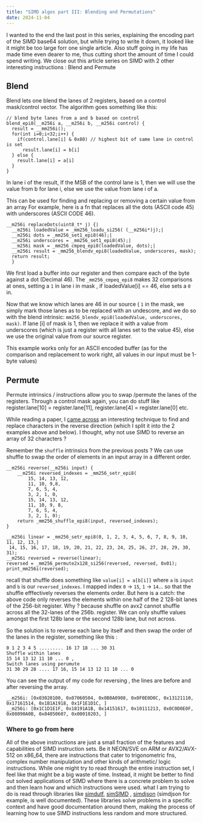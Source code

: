 ```yaml
---
title: "SIMD algos part III: Blending and Permutations"
date: 2024-11-04	
---
```


I wanted to the end the last post in this series, explaining the encoding part of the SIMD base64 solution, but while trying to write it down, it looked like it might be too large forr one single article. Also stuff going in my life has made time even dearer to me, thus cutting short the amount of time I could spend writing. We close out this article series on SIMD with 2 other interesting instructions : Blend and Permute


## Blend

Blend lets one blend the lanes of 2 registers, based on a control mask/control vector. 
The algorithm goes something like this: 

```
// blend byte lanes from a and b based on control
blend_epi8(__m256i a, __m256i b, __m256i control) {
  result = __mm256i();
  for(int i=0;i<32;i++) {
    if(control.lane[i] & 0x80) // highest bit of same lane in control is set
      result.lane[i] = b[i]
  } else {
    result.lane[i] = a[i]
  }
}
```

In lane i of the result, If the MSB of the control lane is 1, then we will use the value from b for lane i, else we use the value from lane i of a. 

This can be used for finding and replacing or removing a certain value from an array 
For example, here is a fn that replaces all the dots (ASCII code 45) with underscores (ASCII CODE 46). 
```
__m256i replaceDots(uint8_t* j) {|
  __m256i loadedValue = _mm256_loadu_si256( (__m256i*)j);|
  __m256i dots = _mm256_set1_epi8(46);|
  __m256i underscores = _mm256_set1_epi8(45);|
  __m256i mask = _mm256_cmpeq_epi8(loadedValue, dots);|
  __m256i result = _mm256_blendv_epi8(loadedValue, underscores, mask);
  return result;
  }

```

We first load a buffer into our register and then compare each of the byte against a dot (Decimal 46). The `_mm256_cmpeq_epi8` makes 32 comparisons at ones, setting a `1` in lane i in mask , if loadedValue[i] == 46, else sets a `0` in.

Now that we know which lanes are 46 in our source ( `1` in the mask, we simply mark those lanes as to be replaced with an undescore, and we do so with the blend intrinsic: `mm256_blendv_epi8(loadedValue, underscores, mask)`. If lane [i] of mask is 1, then we replace it with a value from underscores (which is just a register with all lanes set to the value 45), else we use the original value from our source register.

This example works only for an ASCII encoded buffer (as for the comparison and replacement to work right, all values in our input must be 1-byte values)


## Permute

Permute intrinsics / instructions allow you to swap /permute the lanes of the registers. Through a control mask again, you can do stuff like register.lane[10] = register.lane[11], register.lane[4] = register.lane[0] etc. 

While reading a paper, I [came across](https://users.cs.utah.edu/~regehr/minotaur-oopsla24.pdf) an interesting technique to find and replace characters in the reverse direction (which I split it into the 2 examples above and below). I thought, why not use SIMD to reverse an array of 32 characters ? 

Remember the `shuffle` intrinsics from the previous posts ? We can use shuffle to swap the order of elements in an input array in a different order. 


```
__m256i reverse(__m256i input) {
    __m256i reversed_indexes = _mm256_setr_epi8(
        15, 14, 13, 12, 
        11, 10, 9,8, 
        7, 6, 5, 4,
        3, 2, 1, 0,
        15, 14, 13, 12,
        11, 10, 9, 8,
        7, 6, 5, 4,
        3, 2, 1, 0);
    return _mm256_shuffle_epi8(input, reversed_indexes);
}

__m256i linear = _mm256_setr_epi8(0, 1, 2, 3, 4, 5, 6, 7, 8, 9, 10, 11, 12, 13,|
 14, 15, 16, 17, 18, 19, 20, 21, 22, 23, 24, 25, 26, 27, 28, 29, 30, 31);
__m256i reversed = reverse(linear);
reversed = _mm256_permute2x128_si256(reversed, reversed, 0x01);
print_mm256i(reversed);
```

recall that shuffle does something like `value[i] = a[b[i]]` where `a` is `input` and `b` is our `reversed_indexes`.  I mapped index `0` -> `15`, `1` -> `14`... so that the shuffle efffectively reverses the elements order. But here is a catch: the above code only reverses the elements within one half of the 2 128-bit lanes of the 256-bit register. Why ? because shuffle on avx2 cannot shuffle across all the 32-lanes of the 256b. register. We can only shuffle values amongst the first 128b lane or the second 128b lane, but not across. 

So the solution is to reverse each lane by itself and then swap the order of the lanes in the register, something like this :

```
0 1 2 3 4 5 ......... 16 17 18 ... 30 31
Shuffle within lanes
15 14 13 12 11 10 ... 0 , 
Switch lanes using perumute
31 30 29 28 .... 17 16, 15 14 13 12 11 10 ... 0 
```

You can see the output of my code for reversing , the lines are before and after reversing the array.
```
__m256i: [0x03020100, 0x07060504, 0x0B0A0908, 0x0F0E0D0C, 0x13121110, 0x17161514, 0x1B1A1918, 0x1F1E1D1C, ]
__m256i: [0x1C1D1E1F, 0x18191A1B, 0x14151617, 0x10111213, 0x0C0D0E0F, 0x08090A0B, 0x04050607, 0x00010203, ]
```


### Where to go from here

All of the above instructions are just a small fraction of the features and capabilities of SIMD instruction sets. Be it NEON/SVE on ARM or AVX2/AVX-512 on x86_64, there are instructions that cater to trigonometric fns, complex number manipulation and other kinds of arithmetic/ logic instructions.  While one might try to read through the entire instruction set, I feel like that might be a big waste of time. Instead, it might be better to find out solved applications of SIMD where there is a concrete problem to solve and then learn how and which instructions were used. what I am trying to do is read through libraries like [simdutf](https://github.com/simdutf/simdutf), [simSIMD](https://github.com/ashvardanian/SimSIMD) , [simdjson](https://github.com/simdjson/simdjson) (simdjson for example, is well documented). These libraries solve problems in a specific context and have good documentation around them, making the process of learning how to use SIMD instructions less random and more structured. 
